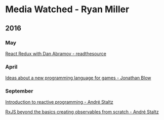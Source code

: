 # Media Watched - Ryan Miller

## 2016

### May

[React Redux with Dan Abramov - readthesource](https://www.youtube.com/watch?v=VJ38wSFbM3A)

### April

[Ideas about a new programming language for games - Jonathan Blow](https://www.youtube.com/watch?v=TH9VCN6UkyQ)

### September

[Introduction to reactive programming - André Staltz](https://egghead.io/courses/introduction-to-reactive-programming)

[RxJS beyond the basics creating observables from scratch - André Staltz](https://egghead.io/courses/rxjs-beyond-the-basics-creating-observables-from-scratch)
